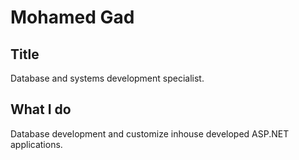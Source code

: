 # Mohamed Gad

## Title

Database and systems development specialist.

## What I do

Database development and customize inhouse developed ASP.NET applications.
